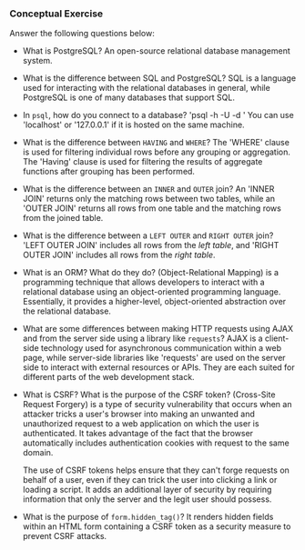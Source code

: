 ### Conceptual Exercise

Answer the following questions below:

- What is PostgreSQL?
  An open-source relational database management system.

- What is the difference between SQL and PostgreSQL?
  SQL is a language used for interacting with the relational databases in general, while PostgreSQL is one of many databases that support SQL.

- In `psql`, how do you connect to a database?
  'psql -h <hostname> -U <username> -d <database>' You can use 'localhost' or '127.0.0.1' if it is hosted on the same machine.

- What is the difference between `HAVING` and `WHERE`?
  The 'WHERE' clause is used for filtering individual rows before any grouping or aggregation. 
  The 'Having' clause is used for filtering the results of aggregate functions after grouping has been performed.

- What is the difference between an `INNER` and `OUTER` join?
  An 'INNER JOIN' returns only the matching rows between two tables, while an 'OUTER JOIN' returns all rows from one table and the matching rows from the joined table.

- What is the difference between a `LEFT OUTER` and `RIGHT OUTER` join?
  'LEFT OUTER JOIN' includes all rows from the *left table*, and 'RIGHT OUTER JOIN' includes all rows from the *right table*.

- What is an ORM? What do they do?
  (Object-Relational Mapping) is a programming technique that allows developers to interact with a relational database using an object-oriented programming language. Essentially, it provides a higher-level, object-oriented abstraction over the relational database.

- What are some differences between making HTTP requests using AJAX 
  and from the server side using a library like `requests`?
  AJAX is a client-side technology used for asynchronous communication within a web page, while server-side libraries like 'requests' are used on the server side to interact with external resources or APIs. They are each suited for different parts of the web development stack.


- What is CSRF? What is the purpose of the CSRF token?
  (Cross-Site Request Forgery) is a type of security vulnerability that occurs when an attacker tricks a user's browser into making an unwanted and unauthorized request to a web application on which the user is authenticated. It takes advantage of the fact that the browser automatically includes authentication cookies with request to the same domain.

  The use of CSRF tokens helps ensure that they can't forge requests on behalf of a user, even if they can trick the user into clicking a link or loading a script. It adds an additional layer of security by requiring information that only the server and the legit user should possess.

- What is the purpose of `form.hidden_tag()`?
  It renders hidden fields within an HTML form containing a CSRF token as a security measure to prevent CSRF attacks.

